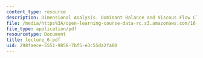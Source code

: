 ```yaml
---
content_type: resource
description: Dimensional Analysis. Dominant Balance and Viscous Flow Classification
file: /media/https%3A/open-learning-course-data-rc.s3.amazonaws.com/16-13-aerodynamics-of-viscous-fluids-fall-2003/298faece555198587bf5e3c55da2fa00_lecture_6.pdf
file_type: application/pdf
resourcetype: Document
title: lecture_6.pdf
uid: 298faece-5551-9858-7bf5-e3c55da2fa00
---
```

